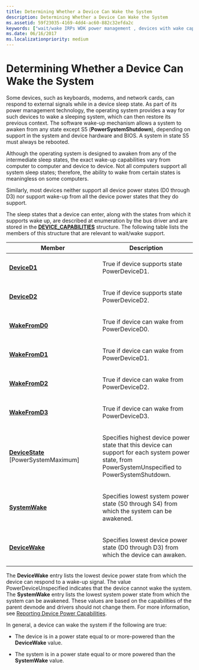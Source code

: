 ```yaml
---
title: Determining Whether a Device Can Wake the System
description: Determining Whether a Device Can Wake the System
ms.assetid: 59f23035-4169-4dd4-ac60-882c32efda2c
keywords: ["wait/wake IRPs WDK power management , devices with wake capability", "power management WDK kernel , wake-up capabilities", "external wake signals WDK", "awakening devices", "wake-up capabilities WDK power management", "device wake ups WDK power management"]
ms.date: 06/16/2017
ms.localizationpriority: medium
---
```


# Determining Whether a Device Can Wake the System





Some devices, such as keyboards, modems, and network cards, can respond to external signals while in a device sleep state. As part of its power management technology, the operating system provides a way for such devices to wake a sleeping system, which can then restore its previous context. The software wake-up mechanism allows a system to awaken from any state except S5 (**PowerSystemShutdown**), depending on support in the system and device hardware and BIOS. A system in state S5 must always be rebooted.

Although the operating system is designed to awaken from any of the intermediate sleep states, the exact wake-up capabilities vary from computer to computer and device to device. Not all computers support all system sleep states; therefore, the ability to wake from certain states is meaningless on some computers.

Similarly, most devices neither support all device power states (D0 through D3) nor support wake-up from all the device power states that they do support.

The sleep states that a device can enter, along with the states from which it supports wake up, are described at enumeration by the bus driver and are stored in the [**DEVICE\_CAPABILITIES**](https://docs.microsoft.com/windows-hardware/drivers/ddi/wdm/ns-wdm-_device_capabilities) structure. The following table lists the members of this structure that are relevant to wait/wake support.

<table>
<colgroup>
<col width="50%" />
<col width="50%" />
</colgroup>
<thead>
<tr class="header">
<th>Member</th>
<th>Description</th>
</tr>
</thead>
<tbody>
<tr class="odd">
<td><p><a href="deviced1-and-deviced2.md" data-raw-source="[&lt;strong&gt;DeviceD1&lt;/strong&gt;](deviced1-and-deviced2.md)"><strong>DeviceD1</strong></a></p></td>
<td><p>True if device supports state PowerDeviceD1.</p></td>
</tr>
<tr class="even">
<td><p><a href="deviced1-and-deviced2.md" data-raw-source="[&lt;strong&gt;DeviceD2&lt;/strong&gt;](deviced1-and-deviced2.md)"><strong>DeviceD2</strong></a></p></td>
<td><p>True if device supports state PowerDeviceD2.</p></td>
</tr>
<tr class="odd">
<td><p><a href="wakefromd0--wakefromd1--wakefromd2--and-wakefromd3.md" data-raw-source="[&lt;strong&gt;WakeFromD0&lt;/strong&gt;](wakefromd0--wakefromd1--wakefromd2--and-wakefromd3.md)"><strong>WakeFromD0</strong></a></p></td>
<td><p>True if device can wake from PowerDeviceD0.</p></td>
</tr>
<tr class="even">
<td><p><a href="wakefromd0--wakefromd1--wakefromd2--and-wakefromd3.md" data-raw-source="[&lt;strong&gt;WakeFromD1&lt;/strong&gt;](wakefromd0--wakefromd1--wakefromd2--and-wakefromd3.md)"><strong>WakeFromD1</strong></a></p></td>
<td><p>True if device can wake from PowerDeviceD1.</p></td>
</tr>
<tr class="odd">
<td><p><a href="wakefromd0--wakefromd1--wakefromd2--and-wakefromd3.md" data-raw-source="[&lt;strong&gt;WakeFromD2&lt;/strong&gt;](wakefromd0--wakefromd1--wakefromd2--and-wakefromd3.md)"><strong>WakeFromD2</strong></a></p></td>
<td><p>True if device can wake from PowerDeviceD2.</p></td>
</tr>
<tr class="even">
<td><p><a href="wakefromd0--wakefromd1--wakefromd2--and-wakefromd3.md" data-raw-source="[&lt;strong&gt;WakeFromD3&lt;/strong&gt;](wakefromd0--wakefromd1--wakefromd2--and-wakefromd3.md)"><strong>WakeFromD3</strong></a></p></td>
<td><p>True if device can wake from PowerDeviceD3.</p></td>
</tr>
<tr class="odd">
<td><p><a href="devicestate.md" data-raw-source="[&lt;strong&gt;DeviceState&lt;/strong&gt;](devicestate.md)"><strong>DeviceState</strong></a> [PowerSystemMaximum]</p></td>
<td><p>Specifies highest device power state that this device can support for each system power state, from PowerSystemUnspecified to PowerSystemShutdown.</p></td>
</tr>
<tr class="even">
<td><p><a href="systemwake.md" data-raw-source="[&lt;strong&gt;SystemWake&lt;/strong&gt;](systemwake.md)"><strong>SystemWake</strong></a></p></td>
<td><p>Specifies lowest system power state (S0 through S4) from which the system can be awakened.</p></td>
</tr>
<tr class="odd">
<td><p><a href="devicewake.md" data-raw-source="[&lt;strong&gt;DeviceWake&lt;/strong&gt;](devicewake.md)"><strong>DeviceWake</strong></a></p></td>
<td><p>Specifies lowest device power state (D0 through D3) from which the device can awaken.</p></td>
</tr>
</tbody>
</table>

 

The **DeviceWake** entry lists the lowest device power state from which the device can respond to a wake-up signal. The value PowerDeviceUnspecified indicates that the device cannot wake the system. The **SystemWake** entry lists the lowest system power state from which the system can be awakened. These values are based on the capabilities of the parent devnode and drivers should not change them. For more information, see [Reporting Device Power Capabilities](reporting-device-power-capabilities.md).

In general, a device can wake the system if the following are true:

-   The device is in a power state equal to or more-powered than the **DeviceWake** value.

-   The system is in a power state equal to or more powered than the **SystemWake** value.

 

 




